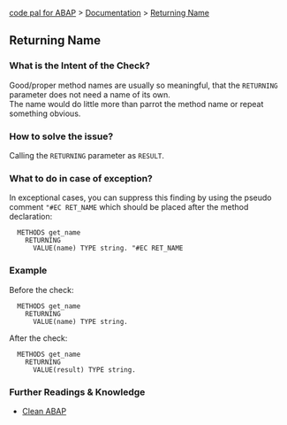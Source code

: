 [code pal for ABAP](../../README.md) > [Documentation](../check_documentation.md) > [Returning Name](returning-name.md)

## Returning Name

### What is the Intent of the Check?

Good/proper method names are usually so meaningful, that the `RETURNING` parameter does not need a name of its own.  
The name would do little more than parrot the method name or repeat something obvious.

### How to solve the issue?

Calling the `RETURNING` parameter as `RESULT`.

### What to do in case of exception?

In exceptional cases, you can suppress this finding by using the pseudo comment `"#EC RET_NAME` which should be placed after the method declaration:

```abap
  METHODS get_name
    RETURNING
      VALUE(name) TYPE string. "#EC RET_NAME
```

### Example

Before the check:

```abap
  METHODS get_name
    RETURNING
      VALUE(name) TYPE string.
```

After the check:

```abap
  METHODS get_name
    RETURNING
      VALUE(result) TYPE string.
```

### Further Readings & Knowledge

* [Clean ABAP](https://github.com/SAP/styleguides/blob/main/clean-abap/CleanABAP.md/blob/main/clean-abap/CleanABAP.md#consider-calling-the-returning-parameter-result)
